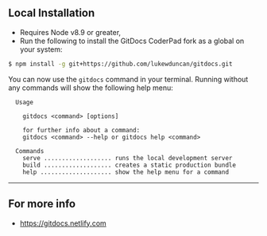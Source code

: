 ## Local Installation
- Requires Node v8.9 or greater, 
- Run the following to install the GitDocs CoderPad fork as a global on your system:

```bash
$ npm install -g git+https://github.com/lukewduncan/gitdocs.git
```

You can now use the `gitdocs` command in your terminal. Running without any commands will show the following help menu:

```
  Usage

    gitdocs <command> [options]

    for further info about a command:
    gitdocs <command> --help or gitdocs help <command>

  Commands
    serve ................... runs the local development server
    build ................... creates a static production bundle
    help .................... show the help menu for a command
```

---

## For more info
- https://gitdocs.netlify.com
